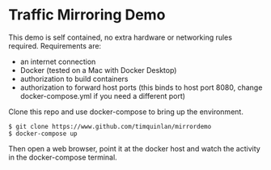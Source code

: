 # Traffic Mirroring Demo

This demo is self contained, no extra hardware or networking rules required. Requirements are:
* an internet connection
* Docker (tested on a Mac with Docker Desktop)
* authorization to build containers
* authorization to forward host ports (this binds to host port 8080, change docker-compose.yml if you need a different port)

Clone this repo and use docker-compose to bring up the environment.

    $ git clone https://www.github.com/timquinlan/mirrordemo
    $ docker-compose up

Then open a web browser, point it at the docker host and watch the activity in the docker-compose terminal.
